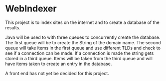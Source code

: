 # WebIndexer
This project is to index sites on the internet and to create a database of the results.

Java will be used to with three queues to concurrently create the database.  The first queue will be to create the String of the domain name.  The second queue will take items in the first queue and use different TLDs and check to see if a connection can be made.  If a connection is made the string gets stored in a third queue.  Items will be taken from the third queue and will have items taken to create an entry in the database.

A front end has not yet be decided for this project.
